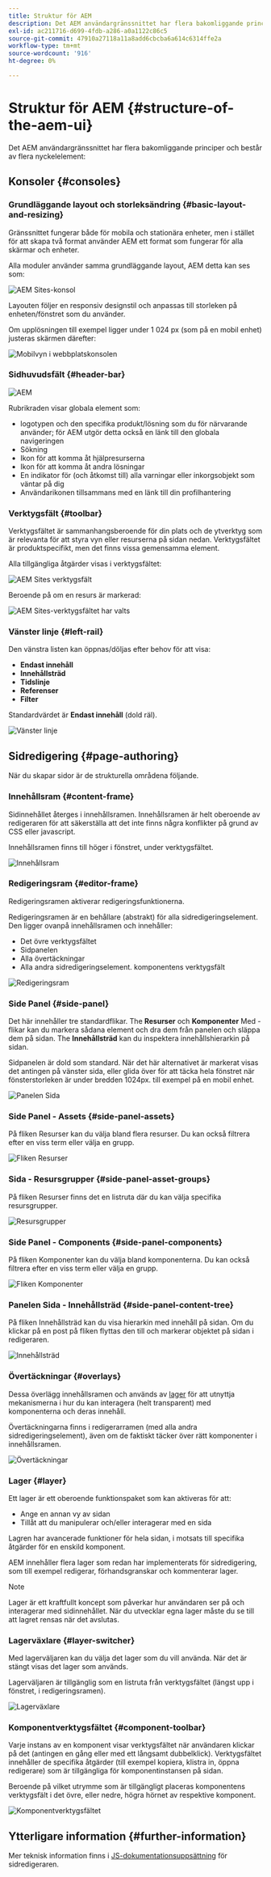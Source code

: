 ```yaml
---
title: Struktur för AEM
description: Det AEM användargränssnittet har flera bakomliggande principer och består av flera nyckelelement
exl-id: ac211716-d699-4fdb-a286-a0a1122c86c5
source-git-commit: 47910a27118a11a8add6cbcba6a614c6314ffe2a
workflow-type: tm+mt
source-wordcount: '916'
ht-degree: 0%

---
```


# Struktur för AEM {#structure-of-the-aem-ui}

Det AEM användargränssnittet har flera bakomliggande principer och består av flera nyckelelement:

## Konsoler {#consoles}

### Grundläggande layout och storleksändring {#basic-layout-and-resizing}

Gränssnittet fungerar både för mobila och stationära enheter, men i stället för att skapa två format använder AEM ett format som fungerar för alla skärmar och enheter.

Alla moduler använder samma grundläggande layout, AEM detta kan ses som:

![AEM Sites-konsol](assets/ui-sites-console.png)

Layouten följer en responsiv designstil och anpassas till storleken på enheten/fönstret som du använder.

Om upplösningen till exempel ligger under 1 024 px (som på en mobil enhet) justeras skärmen därefter:

![Mobilvyn i webbplatskonsolen](assets/ui-sites-mobile.png)

### Sidhuvudsfält {#header-bar}

![AEM](assets/ui-header-bar.png)

Rubrikraden visar globala element som:

* logotypen och den specifika produkt/lösning som du för närvarande använder; för AEM utgör detta också en länk till den globala navigeringen
* Sökning
* Ikon för att komma åt hjälpresurserna
* Ikon för att komma åt andra lösningar
* En indikator för (och åtkomst till) alla varningar eller inkorgsobjekt som väntar på dig
* Användarikonen tillsammans med en länk till din profilhantering

### Verktygsfält {#toolbar}

Verktygsfältet är sammanhangsberoende för din plats och de ytverktyg som är relevanta för att styra vyn eller resurserna på sidan nedan. Verktygsfältet är produktspecifikt, men det finns vissa gemensamma element.

Alla tillgängliga åtgärder visas i verktygsfältet:

![AEM Sites verktygsfält](assets/ui-sites-toolbar.png)

Beroende på om en resurs är markerad:

![AEM Sites-verktygsfältet har valts](assets/ui-sites-toolbar-selected.png)

### Vänster linje {#left-rail}

Den vänstra listen kan öppnas/döljas efter behov för att visa:

* **Endast innehåll**
* **Innehållsträd**
* **Tidslinje**
* **Referenser**
* **Filter**

Standardvärdet är **Endast innehåll** (dold räl).

![Vänster linje](assets/ui-left-rail.png)

## Sidredigering {#page-authoring}

När du skapar sidor är de strukturella områdena följande.

### Innehållsram {#content-frame}

Sidinnehållet återges i innehållsramen. Innehållsramen är helt oberoende av redigeraren för att säkerställa att det inte finns några konflikter på grund av CSS eller javascript.

Innehållsramen finns till höger i fönstret, under verktygsfältet.

![Innehållsram](assets/ui-content-frame.png)

### Redigeringsram {#editor-frame}

Redigeringsramen aktiverar redigeringsfunktionerna.

Redigeringsramen är en behållare (abstrakt) för alla sidredigeringselement. Den ligger ovanpå innehållsramen och innehåller:

* Det övre verktygsfältet
* Sidpanelen
* Alla övertäckningar
* Alla andra sidredigeringselement. komponentens verktygsfält

![Redigeringsram](assets/ui-editor-frame.png)

### Side Panel {#side-panel}

Det här innehåller tre standardflikar. The **Resurser** och **Komponenter** Med -flikar kan du markera sådana element och dra dem från panelen och släppa dem på sidan. The **Innehållsträd** kan du inspektera innehållshierarkin på sidan.

Sidpanelen är dold som standard. När det här alternativet är markerat visas det antingen på vänster sida, eller glida över för att täcka hela fönstret när fönsterstorleken är under bredden 1024px. till exempel på en mobil enhet.

![Panelen Sida](assets/ui-side-panel.png)

### Side Panel - Assets {#side-panel-assets}

På fliken Resurser kan du välja bland flera resurser. Du kan också filtrera efter en viss term eller välja en grupp.

![Fliken Resurser](assets/ui-side-panel-assets.png)

### Sida - Resursgrupper {#side-panel-asset-groups}

På fliken Resurser finns det en listruta där du kan välja specifika resursgrupper.

![Resursgrupper](assets/ui-side-panel-asset-groups.png)

### Side Panel - Components {#side-panel-components}

På fliken Komponenter kan du välja bland komponenterna. Du kan också filtrera efter en viss term eller välja en grupp.

![Fliken Komponenter](assets/ui-side-panel-components.png)

### Panelen Sida - Innehållsträd {#side-panel-content-tree}

På fliken Innehållsträd kan du visa hierarkin med innehåll på sidan. Om du klickar på en post på fliken flyttas den till och markerar objektet på sidan i redigeraren.

![Innehållsträd](assets/ui-side-panel-content-tree.png)

### Övertäckningar {#overlays}

Dessa överlägg innehållsramen och används av [lager](#layer) för att utnyttja mekanismerna i hur du kan interagera (helt transparent) med komponenterna och deras innehåll.

Övertäckningarna finns i redigerarramen (med alla andra sidredigeringselement), även om de faktiskt täcker över rätt komponenter i innehållsramen.

![Övertäckningar](assets/ui-overlays.png)

### Lager {#layer}

Ett lager är ett oberoende funktionspaket som kan aktiveras för att:

* Ange en annan vy av sidan
* Tillåt att du manipulerar och/eller interagerar med en sida

Lagren har avancerade funktioner för hela sidan, i motsats till specifika åtgärder för en enskild komponent.

AEM innehåller flera lager som redan har implementerats för sidredigering, som till exempel redigerar, förhandsgranskar och kommenterar lager.

>[!NOTE]
>
>Lager är ett kraftfullt koncept som påverkar hur användaren ser på och interagerar med sidinnehållet. När du utvecklar egna lager måste du se till att lagret rensas när det avslutas.

### Lagerväxlare {#layer-switcher}

Med lagerväljaren kan du välja det lager som du vill använda. När det är stängt visas det lager som används.

Lagerväljaren är tillgänglig som en listruta från verktygsfältet (längst upp i fönstret, i redigeringsramen).

![Lagerväxlare](assets/ui-layer-switcher.png)

### Komponentverktygsfältet {#component-toolbar}

Varje instans av en komponent visar verktygsfältet när användaren klickar på det (antingen en gång eller med ett långsamt dubbelklick). Verktygsfältet innehåller de specifika åtgärder (till exempel kopiera, klistra in, öppna redigerare) som är tillgängliga för komponentinstansen på sidan.

Beroende på vilket utrymme som är tillgängligt placeras komponentens verktygsfält i det övre, eller nedre, högra hörnet av respektive komponent.

![Komponentverktygsfältet](assets/ui-component-toolbar.png)

## Ytterligare information {#further-information}

<!--For more details about the concepts around the touch-enabled UI, continue to the article [Concepts of the AEM Touch-Enabled UI](/help/sites-developing/touch-ui-concepts.md).-->

Mer teknisk information finns i [JS-dokumentationsuppsättning](https://helpx.adobe.com/experience-manager/6-5/sites/developing/using/reference-materials/jsdoc/ui-touch/editor-core/index.html) för sidredigeraren.
